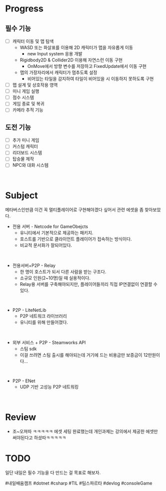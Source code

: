 # Progress
## 필수 기능
- [ ] 캐릭터 이동 및 맵 탐색
	- WASD 또는 화살표를 이용해 2D 캐릭터가 맵을 자유롭게 이동
		- new Input system 응용 개발
	- Rigidbody2D & Collider2D 이용해 자연스런 이동 구현
		- OnMove에서 방향 변수를 저장하고 FixedUpdate에서 이동 구현
	- 맵의 가장자리에서 캐릭터가 멈추도록 설정
		- 비어있는 타일을 감지하여 타일이 비어있을 시 이동하지 못하도록 구현
- [ ] 맵 설계 및 상호작용 영역
- [ ] 미니 게임 실행
- [ ] 점수 시스템
- [ ] 게임 종료 및 복귀
- [ ] 카메라 추적 기능

## 도전 기능
- [ ] 추가 미니 게임
- [ ] 커스텀 캐릭터
- [ ] 리더보드 시스템
- [ ] 탑승물 제작
- [ ] NPC와 대화 시스템

<br>

# Subject
메타버스인만큼 이건 꼭 멀티플레이어로 구현해야겠다 싶어서 관련 에셋을 좀 찾아보았다.

*  전용 서버 - Netcode for GameObejcts
	* 유니티에서 기본적으로 제공하는 패키지.
	* 호스트를 기반으로 클라이언트 플레이어가 접속하는 방식이다.
	* 비교적 문서화가 잘되어있다.

<br>

* 전용서버+P2P - Relay
	* 한 명이 호스트가 되서 다른 사람을 받는 구조다.
	* 소규모 인원(2~10명)일 때 실용적이다.
	* Relay용 서버를 구축해야되지만, 플레이어들끼리 직접 IP연결없이 연결할 수 있다.

<br>

* P2P - LiteNetLib
	* P2P 네트워크 라이브러리
	* 유니티를 위해 만들어졌다.

<br>

* 외부 서비스 + P2P - Steamworks API
	* 스팀 sdk
	* 이걸 쓰려면 스팀 출시를 해야되는데 거기에 드는 비용금만 보증금이 12만원이다...

<br>

* P2P - ENet
	* UDP 기반 고성능 P2P 네트워킹

<br>

# Review
* 조~오져따 ㅋㅋㅋㅋㅋ  에셋 세팅 완료했는데 개인과제는 강의에서 제공한 에셋만 써야된다고 하셨따ㅋㅋㅋㅋㅋ


# TODO
일단 내일은 필수 기능을 다 만드는 걸 목표로 해보자.

#내일배움캠프 #dotnet #csharp #TIL #팀스파르타 #devlog #consoleGame